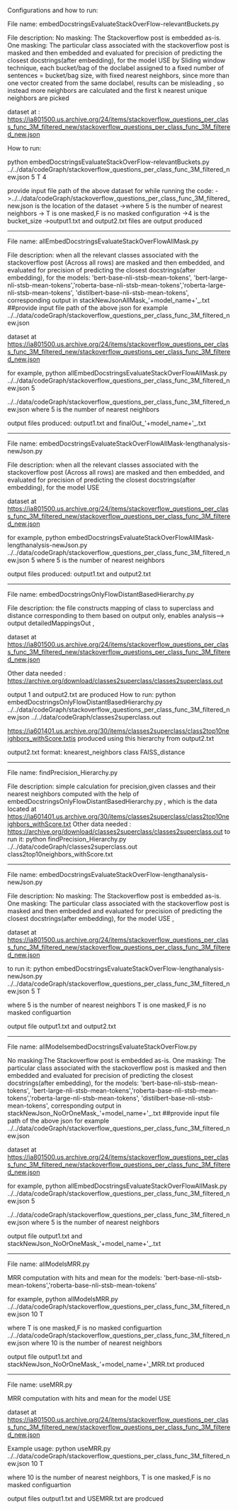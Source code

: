 
Configurations and how to run:

File name: embedDocstringsEvaluateStackOverFlow-relevantBuckets.py 


File description:
No masking: The Stackoverflow post is embedded as-is. One masking: The particular class associated with the stackoverflow post is masked and then embedded and evaluated for precision of predicting the closest docstrings(after embedding), for the model USE by Sliding window technique,  each bucket/bag of the doclabel assigned  to a fixed number of sentences = bucket/bag size, with fixed nearest neighbors, since more than one vector created from the same doclabel, results can be misleading , so instead more neighbors are calculated and the first k nearest  unique neighbors are picked


dataset at : https://ia801500.us.archive.org/24/items/stackoverflow_questions_per_class_func_3M_filtered_new/stackoverflow_questions_per_class_func_3M_filtered_new.json 

How to run:

python embedDocstringsEvaluateStackOverFlow-relevantBuckets.py ../../data/codeGraph/stackoverflow_questions_per_class_func_3M_filtered_new.json 5 T 4


provide input file path of the above dataset for  while running the code: 
->../../data/codeGraph/stackoverflow_questions_per_class_func_3M_filtered_new.json  is the location of the dataset
->where 5 is the number of nearest neighbors
-> T is one masked,F is no masked configuration
->4 is the bucket_size
->output1.txt and output2.txt files are output produced

-----------------------------------------------------------------------------------------------------------------------------------------------------


File name: allEmbedDocstringsEvaluateStackOverFlowAllMask.py


File description:
when all the relevant classes associated with the stackoverflow post (Across all rows) are masked and then embedded, and evaluated for precision of predicting the closest docstrings(after embedding), for the models:  'bert-base-nli-stsb-mean-tokens', 'bert-large-nli-stsb-mean-tokens','roberta-base-nli-stsb-mean-tokens','roberta-large-nli-stsb-mean-tokens', 'distilbert-base-nli-stsb-mean-tokens', corresponding output in stackNewJsonAllMask_'+model_name+'_.txt  
##provide input file path of the above json for example ../../data/codeGraph/stackoverflow_questions_per_class_func_3M_filtered_new.json

 dataset at https://ia801500.us.archive.org/24/items/stackoverflow_questions_per_class_func_3M_filtered_new/stackoverflow_questions_per_class_func_3M_filtered_new.json 


for example, python allEmbedDocstringsEvaluateStackOverFlowAllMask.py ../../data/codeGraph/stackoverflow_questions_per_class_func_3M_filtered_new.json 5

../../data/codeGraph/stackoverflow_questions_per_class_func_3M_filtered_new.json 
where 5 is the number of nearest neighbors

output files produced: output1.txt and  finalOut_'+model_name+'_.txt

-----------------------------------------------------------------------------------------------------------------------------------------------------

File name: embedDocstringsEvaluateStackOverFlowAllMask-lengthanalysis-newJson.py


File description:
when all the relevant classes associated with the stackoverflow post (Across all rows) are masked and then embedded, and evaluated for precision of predicting the closest docstrings(after embedding), for the model USE

 dataset at https://ia801500.us.archive.org/24/items/stackoverflow_questions_per_class_func_3M_filtered_new/stackoverflow_questions_per_class_func_3M_filtered_new.json 


for example, python embedDocstringsEvaluateStackOverFlowAllMask-lengthanalysis-newJson.py ../../data/codeGraph/stackoverflow_questions_per_class_func_3M_filtered_new.json 5
where 5 is the number of nearest neighbors


output files produced: output1.txt and  output2.txt

-----------------------------------------------------------------------------------------------------------------------------------------------------

File name: embedDocstringsOnlyFlowDistantBasedHierarchy.py

File description:
the file constructs mapping of class to superclass and distance corresponding to them based on output only, enables analysis--> output detailedMappingsOut ,

dataset at https://ia801500.us.archive.org/24/items/stackoverflow_questions_per_class_func_3M_filtered_new/stackoverflow_questions_per_class_func_3M_filtered_new.json 

Other data needed : https://archive.org/download/classes2superclass/classes2superclass.out

output 1 and output2.txt are produced
How to run: python embedDocstringsOnlyFlowDistantBasedHierarchy.py ../../data/codeGraph/stackoverflow_questions_per_class_func_3M_filtered_new.json ../../data/codeGraph/classes2superclass.out 

https://ia601401.us.archive.org/30/items/classes2superclass/class2top10neighbors_withScore.txtis produced using this hierarchy from output2.txt 

output2.txt format: knearest_neighbors class FAISS_distance


-----------------------------------------------------------------------------------------------------------------------------------------------------

File name: findPrecision_Hierarchy.py

File description:
simple calculation for precision,given classes and their nearest neighbors computed with the help of embedDocstringsOnlyFlowDistantBasedHierarchy.py ,
which is the data located at https://ia601401.us.archive.org/30/items/classes2superclass/class2top10neighbors_withScore.txt
Other data needed : https://archive.org/download/classes2superclass/classes2superclass.out 
to run it: python findPrecision_Hierarchy.py  ../../data/codeGraph/classes2superclass.out class2top10neighbors_withScore.txt

-----------------------------------------------------------------------------------------------------------------------------------------------------
File name: embedDocstringsEvaluateStackOverFlow-lengthanalysis-newJson.py

File description:
No masking: The Stackoverflow post is embedded as-is. One masking: The particular class associated with the stackoverflow post is masked and then embedded and evaluated for precision of predicting the closest docstrings(after embedding), for the model USE ,

 dataset at https://ia801500.us.archive.org/24/items/stackoverflow_questions_per_class_func_3M_filtered_new/stackoverflow_questions_per_class_func_3M_filtered_new.json 


to run it: python embedDocstringsEvaluateStackOverFlow-lengthanalysis-newJson.py ../../data/codeGraph/stackoverflow_questions_per_class_func_3M_filtered_new.json 5 T

where 5 is the number of nearest neighbors
T is one masked,F is no masked configuartion

output file output1.txt and output2.txt

-----------------------------------------------------------------------------------------------------------------------------------------------------

File name: allModelsembedDocstringsEvaluateStackOverFlow.py 

 No masking:The Stackoverflow post is embedded as-is. One masking: The particular class associated with the stackoverflow post is masked and then embedded and evaluated for precision of predicting the closest docstrings(after embedding), for the models:  'bert-base-nli-stsb-mean-tokens', 'bert-large-nli-stsb-mean-tokens','roberta-base-nli-stsb-mean-tokens','roberta-large-nli-stsb-mean-tokens', 'distilbert-base-nli-stsb-mean-tokens', corresponding output in stackNewJson_NoOrOneMask_'+model_name+'_.txt
##provide input file path of the above json for example ../../data/codeGraph/stackoverflow_questions_per_class_func_3M_filtered_new.json

dataset at https://ia801500.us.archive.org/24/items/stackoverflow_questions_per_class_func_3M_filtered_new/stackoverflow_questions_per_class_func_3M_filtered_new.json

for example, python allEmbedDocstringsEvaluateStackOverFlowAllMask.py ../../data/codeGraph/stackoverflow_questions_per_class_func_3M_filtered_new.json 5

../../data/codeGraph/stackoverflow_questions_per_class_func_3M_filtered_new.json where 5 is the number of nearest neighbors

output file output1.txt and  stackNewJson_NoOrOneMask_'+model_name+'_.txt

-----------------------------------------------------------------------------------------------------------------------------------------------------
File name: allModelsMRR.py

MRR computation with hits and mean  for the models:  'bert-base-nli-stsb-mean-tokens','roberta-base-nli-stsb-mean-tokens' 

for example, python allModelsMRR.py ../../data/codeGraph/stackoverflow_questions_per_class_func_3M_filtered_new.json 10 T


where T is one masked,F is no masked configuartion
../../data/codeGraph/stackoverflow_questions_per_class_func_3M_filtered_new.json where 10 is the number of nearest neighbors

output file output1.txt and  stackNewJson_NoOrOneMask_'+model_name+'_MRR.txt produced

-----------------------------------------------------------------------------------------------------------------------------------------------------
File name: useMRR.py

MRR computation with hits and mean  for the model USE


dataset at https://ia801500.us.archive.org/24/items/stackoverflow_questions_per_class_func_3M_filtered_new/stackoverflow_questions_per_class_func_3M_filtered_new.json 


Example usage: python useMRR.py ../../data/codeGraph/stackoverflow_questions_per_class_func_3M_filtered_new.json 10 T

where 10 is the number of nearest neighbors, T is one masked,F is no masked configuartion

output files output1.txt and USEMRR.txt are prodcued
